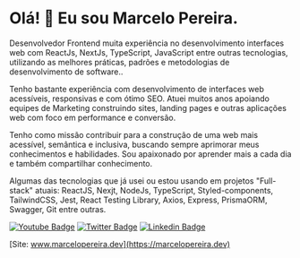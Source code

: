 # Olá! 👋 Eu sou Marcelo Pereira.

Desenvolvedor Frontend muita experiência no desenvolvimento interfaces web com ReactJs, NextJs, TypeScript, JavaScript entre outras tecnologias, utilizando as melhores práticas, padrões e metodologias de desenvolvimento de software..

Tenho bastante experiência com desenvolvimento de interfaces web acessíveis, responsivas e com ótimo SEO. Atuei muitos anos apoiando equipes de Marketing construindo sites, landing pages e outras aplicações web com foco em performance e conversão.

Tenho como missão contribuir para a construção de uma web mais acessível, semântica e inclusiva, buscando sempre aprimorar meus conhecimentos e habilidades. Sou apaixonado por aprender mais a cada dia e também compartilhar conhecimento.

Algumas das tecnologias que já usei ou estou usando em projetos "Full-stack" atuais:
ReactJS, Nexjt, NodeJs, TypeScript, Styled-components, TailwindCSS, Jest, React Testing Library, Axios, Express, PrismaORM, Swagger, Git entre outras.

[![Youtube Badge](https://img.shields.io/badge/-Youtube-FF0000?style=flat-square&labelColor=FF0000&logo=youtube&logoColor=white&link=https://www.youtube.com/channel/UCjsX4DU9LnNYUC2366_wJkw?view_as=subscriber)](https://www.youtube.com/channel/UCjsX4DU9LnNYUC2366_wJkw?view_as=subscriber)
[![Twitter Badge](https://img.shields.io/badge/-Twitter-1ca0f1?style=flat-square&labelColor=1ca0f1&logo=twitter&logoColor=white&link=https://twitter.com/marcelopoars)](https://twitter.com/marcelopoars)
[![Linkedin Badge](https://img.shields.io/badge/-LinkedIn-blue?style=flat-square&logo=Linkedin&logoColor=white&link=https://www.linkedin.com/in/marcelopoars)](https://www.linkedin.com/in/marcelopoars)


[Site: www.marcelopereira.dev](https://marcelopereira.dev)
